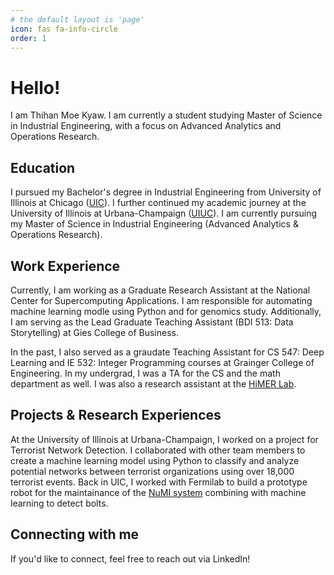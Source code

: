 ```yaml
---
# the default layout is 'page'
icon: fas fa-info-circle
order: 1
---
```


# Hello!
I am Thihan Moe Kyaw. I am currently a student studying Master of Science in Industrial Engineering, with a focus on Advanced Analytics and Operations Research.

## Education
I pursued my Bachelor's degree in Industrial Engineering from University of Illinois at Chicago ([UIC](https://www.uic.edu/)). I further continued my academic journey at the University of Illinois at Urbana-Champaign ([UIUC](https://illinois.edu/)). I am currently pursuing my Master of Science in Industrial Engineering (Advanced Analytics & Operations Research).

## Work Experience
Currently, I am working as a Graduate Research Assistant at the National Center for Supercomputing Applications. I am responsible for automating machine learning modle using Python and for genomics study. Additionally, I am serving as the Lead Graduate Teaching Assistant (BDI 513: Data Storytelling) at Gies College of Business.

In the past, I also served as a graudate Teaching Assistant for CS 547: Deep Learning and IE 532: Integer Programming courses at Grainger College of Engineering. In my undergrad, I was a TA for the CS and the math department as well. I was also a research assistant at the [HiMER Lab](https://himer.lab.asu.edu/).

## Projects & Research Experiences 

At the University of Illinois at Urbana-Champaign, I worked on a project for Terrorist Network Detection. I collaborated with other team members to create a machine learning model using Python to classify and analyze potential networks between terrorist organizations using over 18,000 terrorist events. Back in UIC, I worked with Fermilab to build a prototype robot for the maintainance of the [NuMI system](https://en.wikipedia.org/wiki/NuMI) combining with machine learning to detect bolts.

## Connecting with me
If you'd like to connect, feel free to reach out via LinkedIn!
